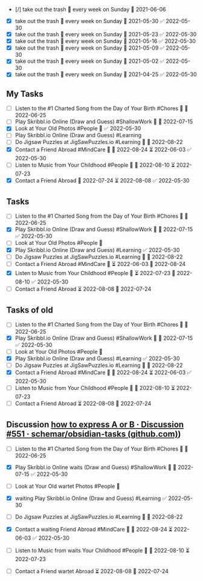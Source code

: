 

- [/] take out the trash 🔁 every week on Sunday 📅 2021-06-06
- [x] take out the trash 🔁 every week on Sunday 📅 2021-05-30 ✅ 2022-05-30
- [x] take out the trash 🔁 every week on Sunday 📅 2021-05-23 ✅ 2022-05-30
- [x] take out the trash 🔁 every week on Sunday 📅 2021-05-16 ✅ 2022-05-30
- [x] take out the trash 🔁 every week on Sunday 📅 2021-05-09 ✅ 2022-05-30
- [x] take out the trash 🔁 every week on Sunday 📅 2021-05-02 ✅ 2022-05-30
- [x] take out the trash 🔁 every week on Sunday 📅 2021-04-25 ✅ 2022-05-30

## My Tasks
- [ ] Listen to the #1 Charted Song from the Day of Your Birth #Chores 🔼 📅 2022-06-25
- [ ] Play Skribbl.io Online (Draw and Guess) #ShallowWork 🔼 📅 2022-07-15
- [x] Look at Your Old Photos #People 🔼 ✅ 2022-05-30
- [ ] Play Skribbl.io Online (Draw and Guess) #Learning
- [ ] Do Jigsaw Puzzles at JigSawPuzzles.io #Learning 🔼 📅 2022-08-22
- [x] Contact a Friend Abroad #MindCare 🔽 🛫 2022-08-24 ⏳ 2022-06-03 ✅ 2022-05-30
- [ ] Listen to Music from Your Childhood #People 🔽 📅 2022-08-10 ⏳ 2022-07-23
- [x] Contact a Friend Abroad 🛫 2022-07-24 ⏳ 2022-08-08 ✅ 2022-05-30

## Tasks
- [ ] Listen to the #1 Charted Song from the Day of Your Birth #Chores 🔼 📅 2022-06-25
- [x] Play Skribbl.io Online (Draw and Guess) #ShallowWork 🔼 📅 2022-07-15 ✅ 2022-05-30
- [ ] Look at Your Old Photos #People 🔼
- [x] Play Skribbl.io Online (Draw and Guess) #Learning ✅ 2022-05-30
- [ ] Do Jigsaw Puzzles at JigSawPuzzles.io #Learning 🔼 📅 2022-08-22
- [ ] Contact a Friend Abroad #MindCare 🔽 ⏳ 2022-06-03 🛫 2022-08-24
- [x] Listen to Music from Your Childhood #People 🔽 ⏳ 2022-07-23 📅 2022-08-10 ✅ 2022-05-30
- [ ] Contact a Friend Abroad ⏳ 2022-08-08 🛫 2022-07-24

## Tasks of old
- [ ] Listen to the #1 Charted Song from the Day of Your Birth #Chores 🔼 📅 2022-06-25
- [x] Play Skribbl.io Online (Draw and Guess) #ShallowWork 🔼 📅 2022-07-15 ✅ 2022-05-30
- [ ] Look at Your Old Photos #People 🔼
- [x] Play Skribbl.io Online (Draw and Guess) #Learning ✅ 2022-05-30
- [ ] Do Jigsaw Puzzles at JigSawPuzzles.io #Learning 🔼 📅 2022-08-22
- [x] Contact a Friend Abroad #MindCare 🔽 🛫 2022-08-24 ⏳ 2022-06-03 ✅ 2022-05-30
- [ ] Listen to Music from Your Childhood #People 🔽 📅 2022-08-10 ⏳ 2022-07-23
- [ ] Contact a Friend Abroad ⏳ 2022-08-08 🛫 2022-07-24

## Discussion [how to express A or B · Discussion #551 · schemar/obsidian-tasks (github.com)](https://github.com/schemar/obsidian-tasks/discussions/551))

- [ ] Listen to the #1 Charted Song from the Day of Your Birth #Chores 🔼 📅 2022-06-25
- [x] Play Skribbl.io Online waits (Draw and Guess) #ShallowWork 🔼 📅 2022-07-15 ✅ 2022-05-30
- [ ] Look at Your Old wartet Photos #People 🔼
- [x] waiting Play Skribbl.io Online (Draw and Guess) #Learning ✅ 2022-05-30
- [ ] Do Jigsaw Puzzles at JigSawPuzzles.io #Learning 🔼 📅 2022-08-22
- [x] Contact a waiting Friend Abroad #MindCare 🔽 🛫 2022-08-24 ⏳ 2022-06-03 ✅ 2022-05-30
- [ ] Listen to Music from waits Your Childhood #People 🔽 📅 2022-08-10 ⏳ 2022-07-23
- [ ] Contact a Friend wartet Abroad ⏳ 2022-08-08 🛫 2022-07-24

